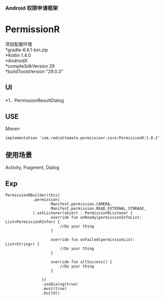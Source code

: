 ### Android 权限申请框架

PermissionR 
=================  

  项目配置环境  
  *gradle-6.6.1-bin.zip  
  *Kotlin 1.4.0  
  *AndroidX  
  *compileSdkVersion 29  
  *buildToolsVersion "29.0.3"  

UI
------------

*1、PermissionResultDialog

USE
------------

*Maven*

```
implementation 'com.redcattomato.permissionr.core:PermissionR:1.0.2'
```

使用场景
------------

Activity, Fragment, Dialog

Exp
------------

```PermissionRBuilder(this)
PermissionRBuilder(this)
            .permission(
                    Manifest.permission.CAMERA,
                    Manifest.permission.READ_EXTERNAL_STORAGE,
            ).setListener(object : PermissionRListener {
                    override fun onReady(permissionInfoList: List<PermissionRInfo>) {
                        //Do your thing
                    }

                    override fun onFailed(permissionList: List<String>) {
                        //Do your thing
                    }

                    override fun allSuccess() {
                        //Do your thing
                    }

                })
                .useDialog(true)
                .must(true)
                .build()
```

​              
